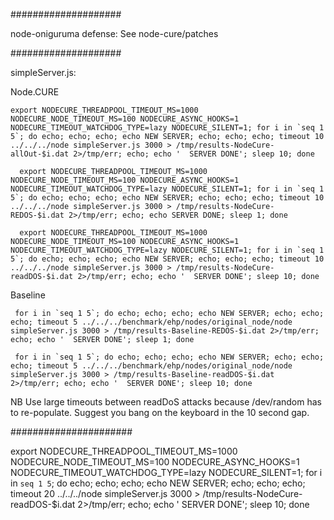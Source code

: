 ####################

node-oniguruma defense: See node-cure/patches

####################

simpleServer.js:

  Node.CURE

    export NODECURE_THREADPOOL_TIMEOUT_MS=1000 NODECURE_NODE_TIMEOUT_MS=100 NODECURE_ASYNC_HOOKS=1 NODECURE_TIMEOUT_WATCHDOG_TYPE=lazy NODECURE_SILENT=1; for i in `seq 1 5`; do echo; echo; echo; echo NEW SERVER; echo; echo; echo; timeout 10 ../../../node simpleServer.js 3000 > /tmp/results-NodeCure-allOut-$i.dat 2>/tmp/err; echo; echo '  SERVER DONE'; sleep 10; done

      export NODECURE_THREADPOOL_TIMEOUT_MS=1000 NODECURE_NODE_TIMEOUT_MS=100 NODECURE_ASYNC_HOOKS=1 NODECURE_TIMEOUT_WATCHDOG_TYPE=lazy NODECURE_SILENT=1; for i in `seq 1 5`; do echo; echo; echo; echo NEW SERVER; echo; echo; echo; timeout 10 ../../../node simpleServer.js 3000 > /tmp/results-NodeCure-REDOS-$i.dat 2>/tmp/err; echo; echo SERVER DONE; sleep 1; done

      export NODECURE_THREADPOOL_TIMEOUT_MS=1000 NODECURE_NODE_TIMEOUT_MS=100 NODECURE_ASYNC_HOOKS=1 NODECURE_TIMEOUT_WATCHDOG_TYPE=lazy NODECURE_SILENT=1; for i in `seq 1 5`; do echo; echo; echo; echo NEW SERVER; echo; echo; echo; timeout 10 ../../../node simpleServer.js 3000 > /tmp/results-NodeCure-readDOS-$i.dat 2>/tmp/err; echo; echo '  SERVER DONE'; sleep 10; done


  Baseline

     for i in `seq 1 5`; do echo; echo; echo; echo NEW SERVER; echo; echo; echo; timeout 5 ../../../benchmark/ehp/nodes/original_node/node simpleServer.js 3000 > /tmp/results-Baseline-REDOS-$i.dat 2>/tmp/err; echo; echo '  SERVER DONE'; sleep 1; done

     for i in `seq 1 5`; do echo; echo; echo; echo NEW SERVER; echo; echo; echo; timeout 5 ../../../benchmark/ehp/nodes/original_node/node simpleServer.js 3000 > /tmp/results-Baseline-readDOS-$i.dat 2>/tmp/err; echo; echo '  SERVER DONE'; sleep 10; done

NB Use large timeouts between readDoS attacks because /dev/random has to re-populate.
   Suggest you bang on the keyboard in the 10 second gap.

######################

export NODECURE_THREADPOOL_TIMEOUT_MS=1000 NODECURE_NODE_TIMEOUT_MS=100 NODECURE_ASYNC_HOOKS=1 NODECURE_TIMEOUT_WATCHDOG_TYPE=lazy NODECURE_SILENT=1; for i in `seq 1 5`; do echo; echo; echo; echo NEW SERVER; echo; echo; echo; timeout 20 ../../../node simpleServer.js 3000 > /tmp/results-NodeCure-readDOS-$i.dat 2>/tmp/err; echo; echo '  SERVER DONE'; sleep 10; done
